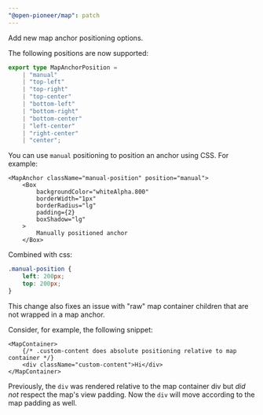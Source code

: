 ```yaml
---
"@open-pioneer/map": patch
---
```


Add new map anchor positioning options.

The following positions are now supported:

```ts
export type MapAnchorPosition =
    | "manual"
    | "top-left"
    | "top-right"
    | "top-center"
    | "bottom-left"
    | "bottom-right"
    | "bottom-center"
    | "left-center"
    | "right-center"
    | "center";
```

You can use `manual` positioning to position an anchor using CSS.
For example:

```tsx
<MapAnchor className="manual-position" position="manual">
    <Box
        backgroundColor="whiteAlpha.800"
        borderWidth="1px"
        borderRadius="lg"
        padding={2}
        boxShadow="lg"
    >
        Manually positioned anchor
    </Box>
```

Combined with css:

```css
.manual-position {
    left: 200px;
    top: 200px;
}
```

This change also fixes an issue with "raw" map container children that are not wrapped in a map anchor.

Consider, for example, the following snippet:

```tsx
<MapContainer>
    {/* .custom-content does absolute positioning relative to map container */}
    <div className="custom-content">Hi</div>
</MapContainer>
```

Previously, the `div` was rendered relative to the map container div but _did not_ respect the map's view padding.
Now the `div` will move according to the map padding as well.
